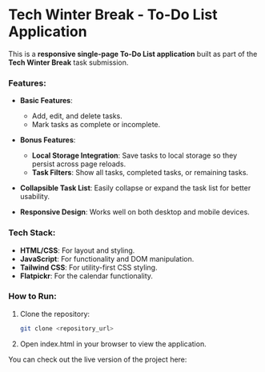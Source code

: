 # Tech Winter Break - To-Do List Application

This is a **responsive single-page To-Do List application** built as part of the **Tech Winter Break** task submission.

### Features:
- **Basic Features**:
  - Add, edit, and delete tasks.
  - Mark tasks as complete or incomplete.
  
- **Bonus Features**:
  - **Local Storage Integration**: Save tasks to local storage so they persist across page reloads.
  - **Task Filters**: Show all tasks, completed tasks, or remaining tasks.

- **Collapsible Task List**: Easily collapse or expand the task list for better usability.
  
- **Responsive Design**: Works well on both desktop and mobile devices.

### Tech Stack:
- **HTML/CSS**: For layout and styling.
- **JavaScript**: For functionality and DOM manipulation.
- **Tailwind CSS**: For utility-first CSS styling.
- **Flatpickr**: For the calendar functionality.

### How to Run:
1. Clone the repository:
   ```bash
   git clone <repository_url>
2. Open index.html in your browser to view the application.

You can check out the live version of the project here: 


